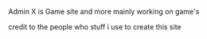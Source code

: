 Admin X is Game site and more mainly working on game's

credit to the people who stuff i use to create this site





